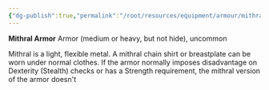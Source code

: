 ```yaml
---
{"dg-publish":true,"permalink":"/root/resources/equipment/armour/mithral-armor/","title":"Mithral Armor"}
---
```



**Mithral Armor**
Armor (medium or heavy, but not hide), uncommon

Mithral is a light, flexible metal. A mithral chain shirt or breastplate can be worn under normal clothes. If the armor normally imposes disadvantage on Dexterity (Stealth) checks or has a Strength requirement, the mithral version of the armor doesn't